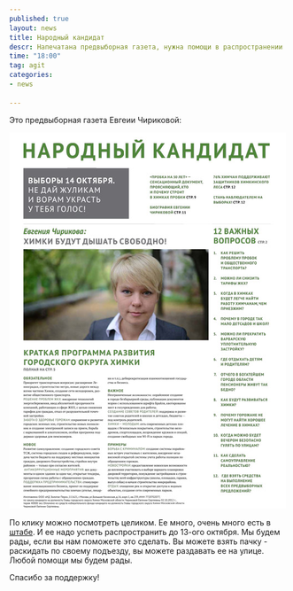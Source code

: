 ```yaml
---
published: true
layout: news
title: Народный кандидат
descr: Напечатана предвыборная газета, нужна помощи в распространении
time: "18:00"
tag: agit
categories:
- news

---
```


Это предвыборная газета Евгеии Чириковой:

<a href="/images/newspaper_all_preview.pdf" target="_blank"><img src="/images/newspaper_cover.jpg"></a>

По клику можно посмотреть целиком. Ее много, очень много есть в <a href="/news/2012/08/28/schema" target="_blank">штабе</a>. И ее надо успеть распространить до 13-ого октября. Мы будем рады, если вы нам поможете это сделать. Вы можете взять пачку - раскидать по своему подъезду, вы можете раздавать ее на улице. Любой помощи мы будем рады.

Спасибо за поддержку!